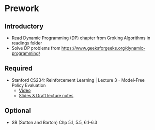 Prework
======

Introductory
------

- Read Dynamic Programming (DP) chapter from Groking Algorithms in readings folder
- Solve DP problems from https://www.geeksforgeeks.org/dynamic-programming/


Required
------

- Stanford CS234: Reinforcement Learning | Lecture 3 - Model-Free Policy Evaluation
    + [Video](https://www.youtube.com/watch?v=dRIhrn8cc9w&list=PLoROMvodv4rOSOPzutgyCTapiGlY2Nd8u&index=3)
    + [Slides & Draft lecture notes](http://web.stanford.edu/class/cs234/schedule.html)


Optional
------

- SB (Sutton and Barton) Chp 5.1, 5.5, 6.1-6.3
